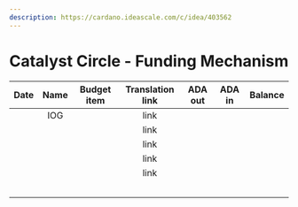 ```yaml
---
description: https://cardano.ideascale.com/c/idea/403562
---
```


# Catalyst Circle - Funding Mechanism

| Date | Name | Budget item | Translation link | ADA out | ADA in | Balance |
| :--: | :--: | :---------: | :--------------: | :-----: | :----: | :-----: |
|      |  IOG |             |       link       |         |        |         |
|      |      |             |       link       |         |        |         |
|      |      |             |       link       |         |        |         |
|      |      |             |       link       |         |        |         |
|      |      |             |       link       |         |        |         |
|      |      |             |                  |         |        |         |
|      |      |             |                  |         |        |         |
|      |      |             |                  |         |        |         |
|      |      |             |                  |         |        |         |
|      |      |             |                  |         |        |         |
